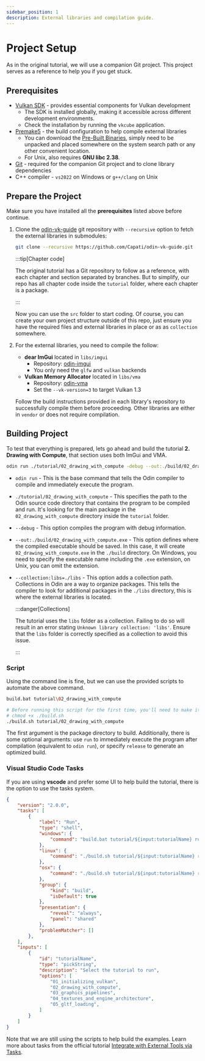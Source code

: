 ```yaml
---
sidebar_position: 1
description: External libraries and compilation guide.
---
```


# Project Setup

As in the original tutorial, we will use a companion Git project. This project serves as a
reference to help you if you get stuck.

## Prerequisites

- [Vulkan SDK](https://vulkan.lunarg.com/sdk/home) - provides essential components for Vulkan
  development
  - The SDK is installed globally, making it accessible across different development
    environments.
  - Check the installation by running the `vkcube` application.
- [Premake5](https://premake.github.io) - the build configuration to help compile external
  libraries
  - You can download the [Pre-Built Binaries](https://premake.github.io/download), simply
    need to be unpacked and placed somewhere on the system search path or any other
    convenient location.
  - For Unix, also requires **GNU libc 2.38**.
- [Git](http://git-scm.com/downloads) - required for the companion Git project and to clone
library dependencies
- C++ compiler - `vs2022` on Windows or `g++/clang` on Unix

## Prepare the Project

Make sure you have installed all the **prerequisites** listed above before continue.

1. Clone the [odin-vk-guide](https://github.com/Capati/odin-vk-guide.git) git repository with
   `--recursive` option to fetch the external libraries in submodules:

    ```bash
    git clone --recursive https://github.com/Capati/odin-vk-guide.git
    ```

    :::tip[Chapter code]

    The original tutorial has a Git repository to follow as a reference, with each chapter and
    section separated by branches. But to simplify, our repo has all chapter code inside the
    `tutorial` folder, where each chapter is a package.

    :::

    Now you can use the `src` folder to start coding. Of course, you can create your own
    project structure outside of this repo, just ensure you have the required files and
    external libraries in place or as as `collection` somewhere.

2. For the external libraries, you need to compile the follow:

    - **dear ImGui** located in `libs/imgui`
      - Repository: [odin-imgui](https://github.com/Capati/odin-imgui)
      - You only need the `glfw` and `vulkan` backends
    - **Vulkan Memory Allocator** located in `libs/vma`
      - Repository: [odin-vma](https://github.com/Capati/odin-vma)
      - Set the `--vk-version=3` to target Vulkan 1.3

    Follow the build instructions provided in each library's repository to successfully compile
    them before proceeding. Other libraries are either in `vendor` or does not require
    compilation.

## Building Project

To test that everything is prepared, lets go ahead and build the tutorial **2. Drawing with
Compute**, that section uses both ImGui and VMA.

```bash
odin run ./tutorial/02_drawing_with_compute -debug --out:./build/02_drawing_with_compute.exe --collection:libs=./libs
```

- `odin run` - This is the base command that tells the Odin compiler to compile and immediately
  execute the program.

- `./tutorial/02_drawing_with_compute` - This specifies the path to the Odin source code
directory that contains the program to be compiled and run. It's looking for the main package
in the `02_drawing_with_compute` directory inside the `tutorial` folder.

- `--debug` - This option compiles the program with debug information.

- `--out:./build/02_drawing_with_compute.exe` - This option defines where the compiled
executable should be saved. In this case, it will create `02_drawing_with_compute.exe` in the
`./build` directory. On Windows, you need to specify the executable name including the `.exe`
extension, on Unix, you can omit the extension.

- `--collection:libs=./libs` - This option adds a collection path. Collections in Odin are a way
to organize packages. This tells the compiler to look for additional packages in the `./libs`
directory, this is where the external libraries is located.

  :::danger[Collections]

  The tutorial uses the `libs` folder as a collection. Failing to do so will result in an error
  stating `Unknown library collection: 'libs'`. Ensure that the `libs` folder is correctly
  specified as a collection to avoid this issue.

  :::

### Script

Using the command line is fine, but we can use the provided scripts to automate the above
command.

```bash title="build.bat on Windows"
build.bat tutorial\02_drawing_with_compute
```

```bash title="build.sh on Unix"
# Before running this script for the first time, you'll need to make it executable:
# chmod +x ./build.sh
./build.sh tutorial/02_drawing_with_compute
```

The first argument is the package directory to build. Additionally, there is some optional
arguments: use `run` to immediately execute the program after compilation (equivalent to `odin
run`), or specify `release` to generate an optimized build.

### Visual Studio Code Tasks

If you are using **vscode** and prefer some UI to help build the tutorial, there is the option
to use the tasks system.

```json title=".vscode/tasks.json"
{
    "version": "2.0.0",
    "tasks": [
        {
            "label": "Run",
            "type": "shell",
            "windows": {
                "command": "build.bat tutorial/${input:tutorialName} run"
            },
            "linux": {
                "command": "./build.sh tutorial/${input:tutorialName} run"
            },
            "osx": {
                "command": "./build.sh tutorial/${input:tutorialName} run"
            },
            "group": {
                "kind": "build",
                "isDefault": true
            },
            "presentation": {
                "reveal": "always",
                "panel": "shared"
            },
            "problemMatcher": []
        },
    ],
    "inputs": [
        {
            "id": "tutorialName",
            "type": "pickString",
            "description": "Select the tutorial to run",
            "options": [
                "01_initializing_vulkan",
                "02_drawing_with_compute",
                "03_graphics_pipelines",
                "04_textures_and_engine_architecture",
                "05_gltf_loading",
            ]
        }
    ]
}
```

Note that we are still using the scripts to help build the examples. Learn more about tasks
from the official tutorial [Integrate with External Tools via Tasks][].

[Integrate with External Tools via Tasks]: https://code.visualstudio.com/Docs/editor/tasks
